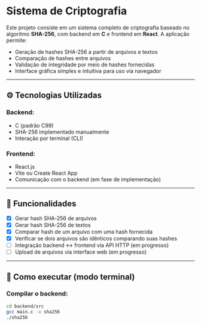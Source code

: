 
# Sistema de Criptografia

Este projeto consiste em um sistema completo de criptografia baseado no algoritmo **SHA-256**, com backend em **C** e frontend em **React**. A aplicação permite:

- Geração de hashes SHA-256 a partir de arquivos e textos
- Comparação de hashes entre arquivos
- Validação de integridade por meio de hashes fornecidas
- Interface gráfica simples e intuitiva para uso via navegador

---

## ⚙️ Tecnologias Utilizadas

### Backend:
- C (padrão C99)
- SHA-256 implementado manualmente
- Interação por terminal (CLI)

### Frontend:
- React.js
- Vite ou Create React App
- Comunicação com o backend (em fase de implementação)

---

## 🚀 Funcionalidades

- [x]  Gerar hash SHA-256 de arquivos
- [x]  Gerar hash SHA-256 de textos
- [x]  Comparar hash de um arquivo com uma hash fornecida
- [x]  Verificar se dois arquivos são idênticos comparando suas hashes
- [ ]  Integração backend <-> frontend via API HTTP (em progresso)
- [ ]  Upload de arquivos via interface web (em progresso)

---

## 🧪 Como executar (modo terminal)

### Compilar o backend:

```bash
cd backend/src
gcc main.c -o sha256
./sha256
